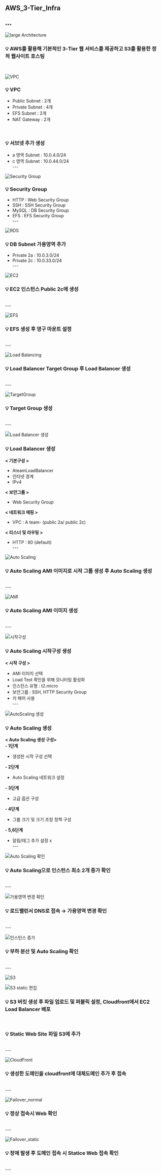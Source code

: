 ## AWS_3-Tier_Infra
</br>
***

![large Architecture](https://user-images.githubusercontent.com/117608997/215330995-0e11e851-e3ae-41f7-b1ff-18dd90494823.jpg)
###  💡 AWS를 활용해 기본적인 3-Tier 웹 서비스를 제공하고 S3를 활용한 정적 웹사이트 호스팅
</br>

![VPC](https://user-images.githubusercontent.com/117608997/215331179-01215ede-df9d-4391-85bd-c2134a0a23a5.jpg)
### 💡 VPC
- Public Subnet : 2개
- Private Subnet : 4개
- EFS Subnet : 2개
- NAT Gateway : 2개
</br>

### 💡 서브넷 추가 생성
- a 영역 Subnet : 10.0.4.0/24
- c 영역 Subnet : 10.0.44.0/24
</br>---

![Security Group](https://user-images.githubusercontent.com/117608997/215331194-dd4bff1f-f1fd-4b91-bb0d-6c013822d954.jpg)
### 💡 Security Group
- HTTP : Web Security Group
- SSH : SSH Security Group
- MySQL : DB Security Group
- EFS : EFS Security Group
</br>---

![RDS](https://user-images.githubusercontent.com/117608997/215331199-761ec737-47d4-4f9a-9bda-299510af5daf.jpg)
### 💡 DB Subnet 가용영역 추가
- Private 2a : 10.0.3.0/24
- Private 2c : 10.0.33.0/24
</br>---

![EC2](https://user-images.githubusercontent.com/117608997/215331207-35969406-3e73-4e14-ac3b-99b33f979655.jpg)
### 💡 EC2 인스턴스 Public 2c에 생성
</br>---

![EFS](https://user-images.githubusercontent.com/117608997/215331212-aa596faf-7e12-41fc-8e49-41950455e771.jpg)
### 💡 EFS 생성 후 영구 마운트 설정
</br>---

![Load Balancing](https://user-images.githubusercontent.com/117608997/215331227-b897c32e-d91e-491e-be83-73ed83d58975.jpg)
### 💡 Load Balancer Target Group 후 Load Balancer 생성
</br>---

![TargetGroup](https://user-images.githubusercontent.com/117608997/215333986-fe91473e-c282-4a32-a52a-c53386696eda.jpg)
### 💡 Target Group 생성
</br>---

![Load Balancer 생성](https://user-images.githubusercontent.com/117608997/215334100-15039965-990e-47f2-a46b-f7eb45223ff6.jpg)
### 💡 Load Balancer 생성
**< 기본구성 >**
- AteamLoadBalancer
- 인터넷 경계
- IPv4

**< 보안그룹 >**
- Web Security Group

**< 네트워크 매핑 >**
- VPC : A team- (public 2a/ public 2c)

**< 리스너 및 라우팅 >**
- HTTP : 80 (default)
</br>---

![Auto Scaling](https://user-images.githubusercontent.com/117608997/215331232-bb8dfc33-e5e7-4257-b42b-7b17624839cc.jpg)
### 💡 Auto Scaling AMI 이미지로 시작 그룹 생성 후 Auto Scaling 생성
</br>---

![AMI](https://user-images.githubusercontent.com/117608997/215333749-f880d18b-4983-42e7-be4a-d1913818107f.jpg)
### 💡 Auto Scaling AMI 이미지 생성
</br>---

![시작구성](https://user-images.githubusercontent.com/117608997/215333757-4674a58f-dce4-46f4-b6e8-deda93a9cd87.jpg)
### 💡 Auto Scaling 시작구성 생성 
**< 시작 구성 >**
- AMI 이미지 선택
- Load Test 확인을 위해 모니터링 활성화
- 인스턴스 유형 : t2.micro
- 보안그룹 : SSH, HTTP Security Group
- 키 페어 사용
</br>---

![AutoScaling  생성](https://user-images.githubusercontent.com/117608997/215333774-efba4114-10da-4afd-a857-e95e0df1338e.jpg)
### 💡 Auto Scaling 생성 
**< Auto Scaling 생성 구성>**
</br>
**- 1단계**
  - 생성한 시작 구성 선택

**- 2단계**
  - Auto Scaling 네트워크 설정

**- 3단계**
  - 고급 옵션 구성

**- 4단계**
  - 그룹 크기 및 크기 조정 정책 구성

**- 5,6단계**
  - 알림/태그 추가 설정 x
</br>---

![Auto Scaling 확인](https://user-images.githubusercontent.com/117608997/215333831-dca840b4-f27c-480d-bb3c-2de1feeaf6ed.jpg)
### 💡 Auto Scaling으로 인스턴스 최소 2개 증가 확인
</br>---

![가용영역 변경 확인](https://user-images.githubusercontent.com/117608997/215333845-d470ca85-630c-48ec-9f15-b37d751fbb11.jpg)
### 💡 로드밸런서 DNS로 접속 → 가용영역 변경 확인
</br>---

![인스턴스 증가](https://user-images.githubusercontent.com/117608997/215334420-7988ff65-8dfc-4466-ac49-34497d177e1a.jpg)
### 💡 부하 분산 및 Auto Scaling 확인
</br>---

![S3](https://user-images.githubusercontent.com/117608997/215331385-59945152-4262-484e-88b2-b900cf5e6357.jpg)
</br>

![S3 static 편집](https://user-images.githubusercontent.com/117608997/215333892-e543f8a2-97b0-45d3-aadc-f8701d158420.jpg)
### 💡 S3 버킷 생성 후 파일 업로드 및 퍼블릭 설정, Cloudfront에서 EC2 Load Balancer 배포
</br>

### 💡 Static Web Site 파일 S3에 추가
</br>---

![CloudFront](https://user-images.githubusercontent.com/117608997/215331915-aa259c14-3ef2-49e6-a6aa-93d290e7b517.jpg)
### 💡 생성한 도메인을 cloudfront에 대체도메인 추가 후 접속
</br>---

![Failover_normal](https://user-images.githubusercontent.com/117608997/215331395-429a806c-0ad3-446f-b140-5b9feb687ccf.jpg)
### 💡 정상 접속시 Web 확인
</br>---

![Failover_static](https://user-images.githubusercontent.com/117608997/215331422-ad9f9d25-1c3d-4086-b0b3-530a5d242bb8.jpg)
### 💡 장애 발생 후 도메인 접속 시 Statice Web 접속 확인
</br>---
